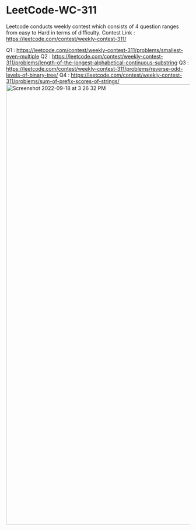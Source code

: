 # LeetCode-WC-311
Leetcode conducts weekly contest which consists of 4 question ranges from easy to Hard in terms of difficulty. Contest Link : https://leetcode.com/contest/weekly-contest-311/

Q1 : https://leetcode.com/contest/weekly-contest-311/problems/smallest-even-multiple
Q2 : https://leetcode.com/contest/weekly-contest-311/problems/length-of-the-longest-alphabetical-continuous-substring
Q3 : https://leetcode.com/contest/weekly-contest-311/problems/reverse-odd-levels-of-binary-tree/
Q4 : https://leetcode.com/contest/weekly-contest-311/problems/sum-of-prefix-scores-of-strings/
<img width="1205" alt="Screenshot 2022-09-18 at 3 26 32 PM" src="https://user-images.githubusercontent.com/13681142/190896458-0efcbfb4-b1a9-4830-90f0-d4b59410935d.png">
